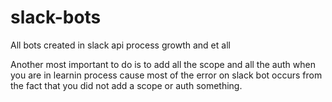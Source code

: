 # slack-bots


All bots created in slack api 
process
growth and et all


Another most important to do is to add all the scope and all the auth when you are in learnin process cause most of the error on slack bot occurs from the fact that you did not add a scope or auth something.